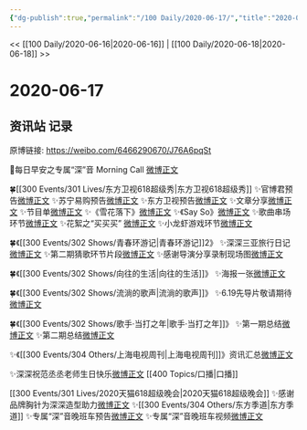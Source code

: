 ```yaml
---
{"dg-publish":true,"permalink":"/100 Daily/2020-06-17/","title":"2020-06-17","created":"2023-04-05T20:50:00.533+08:00","updated":"2023-04-05T20:51:21.013+08:00"}
---
```



<< [[100 Daily/2020-06-16\|2020-06-16]] | [[100 Daily/2020-06-18\|2020-06-18]] >>

# 2020-06-17

## 资讯站 记录

原博链接: https://weibo.com/6466290670/J76A6pqSt

🌄每日早安之专属“深”音 Morning Call
[微博正文](https://m.weibo.cn/6466290670/4516723800620044)

🍀[[300 Events/301 Lives/东方卫视618超级秀\|东方卫视618超级秀]]
✨官博君预告[微博正文](https://m.weibo.cn/6466290670/4516838661420924)
✨苏宁易购预告[微博正文](https://m.weibo.cn/6466290670/4516742598659669)
✨东方卫视预告[微博正文](https://m.weibo.cn/6466290670/4516776857624909)
✨文章分享[微博正文](https://m.weibo.cn/6466290670/4516885637345018)
✨节目单[微博正文](https://m.weibo.cn/6466290670/4516887100907516)
✨《雪花落下》[微博正文](https://m.weibo.cn/6466290670/4516911377665944)
✨《Say So》[微博正文](https://m.weibo.cn/6466290670/4516912450661596)
✨歌曲串场环节[微博正文](https://m.weibo.cn/6466290670/4516962086887765)
✨花絮之“买买买” [微博正文](https://m.weibo.cn/6466290670/4516916204693151)
✨小龙虾游戏环节[微博正文](https://m.weibo.cn/6466290670/4516923730000170)

🍀《[[300 Events/302 Shows/青春环游记\|青春环游记]]2》
✨深深三亚旅行日记[微博正文](https://m.weibo.cn/6466290670/4516747472434106)
✨第二期猜歌环节片段[微博正文](https://m.weibo.cn/6466290670/4516779328483461)
✨感谢导演分享录制现场图[微博正文](https://m.weibo.cn/6466290670/4516847686261355)

🍀《[[300 Events/302 Shows/向往的生活\|向往的生活]]》
✨海报一张[微博正文](https://m.weibo.cn/6466290670/4516790938214627)

🍀《[[300 Events/302 Shows/流淌的歌声\|流淌的歌声]]》
✨6.19先导片敬请期待[微博正文](https://m.weibo.cn/6466290670/4516890023726890)

🍀《[[300 Events/302 Shows/歌手·当打之年\|歌手·当打之年]]》
✨第一期总结[微博正文](https://m.weibo.cn/6466290670/4516756540078103)
✨第二期总结[微博正文](https://m.weibo.cn/6466290670/4516779692590392)

✨《[[300 Events/304 Others/上海电视周刊\|上海电视周刊]]》资讯汇总[微博正文](https://m.weibo.cn/6466290670/4516824194661042)

✨深深祝范丞丞老师生日快乐[微博正文](https://m.weibo.cn/6466290670/4516788492424459) [[400 Topics/口播\|口播]]

[[300 Events/301 Lives/2020天猫618超级晚会\|2020天猫618超级晚会]]
✨感谢品牌胸针为深深造型助力[微博正文](https://m.weibo.cn/6466290670/4516811452665764)
✨[[300 Events/304 Others/东方季道\|东方季道]]
✨专属“深”音晚班车预告[微博正文](https://m.weibo.cn/6466290670/4516897028327996)
✨专属“深”音晚班车视频[微博正文](https://m.weibo.cn/6466290670/4516933654262153)
